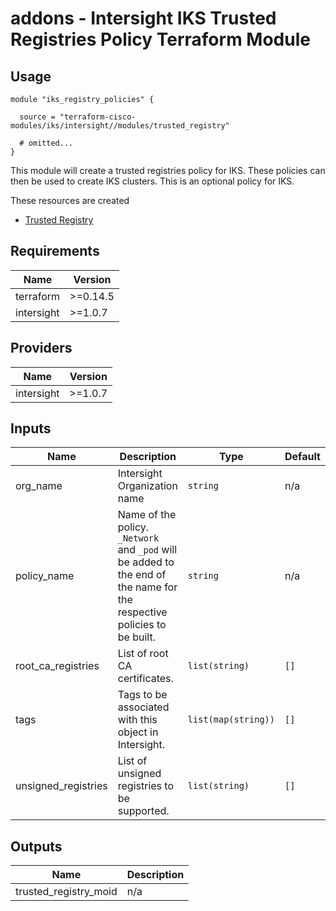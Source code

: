 # addons - Intersight IKS Trusted Registries Policy Terraform Module

## Usage

```hcl
module "iks_registry_policies" {

  source = "terraform-cisco-modules/iks/intersight//modules/trusted_registry"

  # omitted...
}
```

This module will create a trusted registries policy for IKS.  These policies can then be used to create IKS clusters.  This is an optional policy for IKS.


These resources are created
* [Trusted Registry](https://registry.terraform.io/providers/CiscoDevNet/intersight/latest/docs/resources/kubernetes_trusted_registries_policy)




<!-- BEGINNING OF PRE-COMMIT-TERRAFORM DOCS HOOK -->
## Requirements

| Name | Version |
|------|---------|
| terraform | >=0.14.5 |
| intersight | >=1.0.7 |

## Providers

| Name | Version |
|------|---------|
| intersight | >=1.0.7 |

## Inputs

| Name | Description | Type | Default | Required |
|------|-------------|------|---------|:--------:|
| org\_name | Intersight Organization name | `string` | n/a | yes |
| policy\_name | Name of the policy.  `_Network` and `_pod` will be added to the end of the name for the respective policies to be built. | `string` | n/a | yes |
| root\_ca\_registries | List of root CA certificates. | `list(string)` | `[]` | no |
| tags | Tags to be associated with this object in Intersight. | `list(map(string))` | `[]` | no |
| unsigned\_registries | List of unsigned registries to be supported. | `list(string)` | `[]` | no |

## Outputs

| Name | Description |
|------|-------------|
| trusted\_registry\_moid | n/a |

<!-- END OF PRE-COMMIT-TERRAFORM DOCS HOOK -->
